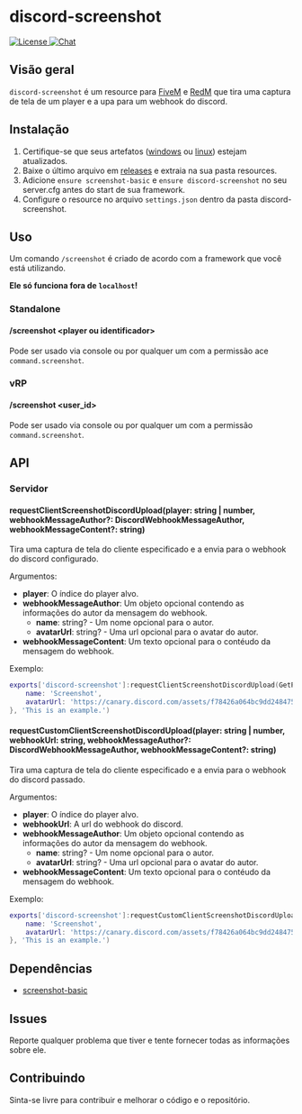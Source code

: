 # discord-screenshot

<p>
    <a href="https://github.com/GHMatti/ghmattimysql/blob/master/license.md">
        <img src="https://img.shields.io/badge/License-MIT-blue.svg" alt="License">
    </a>
    <a href="https://discord.gg/xvqfCgg">
        <img src="https://discordapp.com/api/guilds/753071308010684417/widget.png" alt="Chat">
    </a>
</p>

## Visão geral

`discord-screenshot` é um resource para [FiveM](https://fivem.net) e [RedM](https://redm.gg) que tira uma captura de tela de um player e a upa para um webhook do discord.

## Instalação

1. Certifique-se que seus artefatos ([windows](https://runtime.fivem.net/artifacts/fivem/build_server_windows/master) ou [linux](https://runtime.fivem.net/artifacts/fivem/build_proot_linux/master)) estejam atualizados.
2. Baixe o último arquivo em [releases](https://github.com/jaimeadf/discord-screenshot/releases) e extraia na sua pasta resources.
3. Adicione `ensure screenshot-basic` e `ensure discord-screenshot` no seu server.cfg antes do start de sua framework.
4. Configure o resource no arquivo `settings.json` dentro da pasta discord-screenshot.

## Uso

Um comando `/screenshot` é criado de acordo com a framework que você está utilizando.

**Ele só funciona fora de `localhost`!**

### Standalone

#### /screenshot &lt;player ou identificador&gt;
Pode ser usado via console ou por qualquer um com a permissão ace `command.screenshot`.

### vRP

#### /screenshot &lt;user_id&gt;
Pode ser usado via console ou por qualquer um com a permissão `command.screenshot`.

## API

### Servidor

#### requestClientScreenshotDiscordUpload(player: string | number, webhookMessageAuthor?: DiscordWebhookMessageAuthor, webhookMessageContent?: string)
Tira uma captura de tela do cliente especificado e a envia para o webhook do discord configurado. 

Argumentos:
* **player**: O índice do player alvo.
* **webhookMessageAuthor**: Um objeto opcional contendo as informações do autor da mensagem do webhook.
    * **name**: string? - Um nome opcional para o autor.
    * **avatarUrl**: string? - Uma url opcional para o avatar do autor.
* **webhookMessageContent**: Um texto opcional para o contéudo da mensagem do webhook.

Exemplo:
```lua
exports['discord-screenshot']:requestClientScreenshotDiscordUpload(GetPlayers()[1], {
    name: 'Screenshot',
    avatarUrl: 'https://canary.discord.com/assets/f78426a064bc9dd24847519259bc42af.png'
}, 'This is an example.')
```

#### requestCustomClientScreenshotDiscordUpload(player: string | number, webhookUrl: string, webhookMessageAuthor?: DiscordWebhookMessageAuthor, webhookMessageContent?: string)
Tira uma captura de tela do cliente especificado e a envia para o webhook do discord passado.

Argumentos:
* **player**: O índice do player alvo.
* **webhookUrl**: A url do webhook do discord.
* **webhookMessageAuthor**: Um objeto opcional contendo as informações do autor da mensagem do webhook.
    * **name**: string? - Um nome opcional para o autor.
    * **avatarUrl**: string? - Uma url opcional para o avatar do autor.
* **webhookMessageContent**: Um texto opcional para o contéudo da mensagem do webhook.

Exemplo:
```lua
exports['discord-screenshot']:requestCustomClientScreenshotDiscordUpload(GetPlayers()[1], 'https://canary.discord.com/api/webhooks/412884227131886566/qFcXr19SozY5Bej5H74RdbRscsOjH4eVxgJO5Iwh5iawmkpRfjzijezlwdu15wNsCk4w', {
    name: 'Screenshot',
    avatarUrl: 'https://canary.discord.com/assets/f78426a064bc9dd24847519259bc42af.png'
}, 'This is an example.')
```

## Dependências

* [screenshot-basic](https://github.com/citizenfx/screenshot-basic)

## Issues

Reporte qualquer problema que tiver e tente fornecer todas as informações sobre ele.


## Contribuindo

Sinta-se livre para contribuir e melhorar o código e o repositório.
